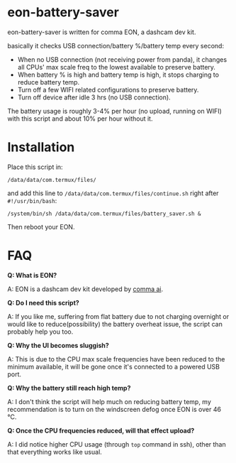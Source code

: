 eon-battery-saver
======
eon-battery-saver is written for comma EON, a dashcam dev kit.

basically it checks USB connection/battery %/battery temp every second:

* When no USB connection (not receiving power from panda), it changes all CPUs' max scale freq to the lowest available to preserve battery.
* When battery % is high and battery temp is high, it stops charging to reduce battery temp.
* Turn off a few WIFI related configurations to preserve battery.
* Turn off device after idle 3 hrs (no USB connection).

The battery usage is roughly 3-4% per hour (no upload, running on WIFI) with this script and about 10% per hour without it.

Installation
======
Place this script in:
```
/data/data/com.termux/files/
```
and add this line to ```/data/data/com.termux/files/continue.sh``` right after ```#!/usr/bin/bash```:

```
/system/bin/sh /data/data/com.termux/files/battery_saver.sh &
```

Then reboot your EON.

FAQ
===

**Q: What is EON?**

A: EON is a dashcam dev kit developed by [comma ai](https://comma.ai/).

**Q: Do I need this script?**

A: If you like me, suffering from flat battery due to not charging overnight or would like to reduce(possibility) the battery overheat issue, the script can probably help you too.

**Q: Why the UI becomes sluggish?**

A: This is due to the CPU max scale frequencies have been reduced to the minimum available, it will be gone once it's connected to a powered USB port.

**Q: Why the battery still reach high temp?**

A: I don't think the script will help much on reducing battery temp, my recommendation is to turn on the windscreen defog once EON is over 46 °C.

**Q: Once the CPU frequencies reduced, will that effect upload?**

A: I did notice higher CPU usage (through ```top``` command in ssh), other than that everything works like usual.
